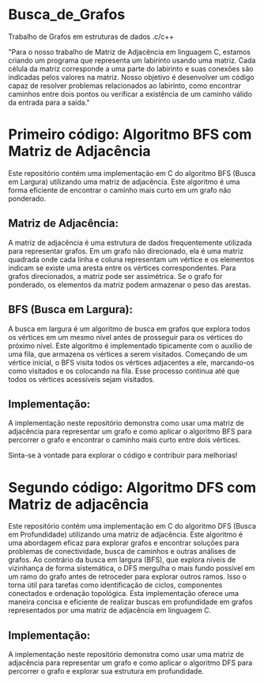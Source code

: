 # Busca_de_Grafos
Trabalho de Grafos em estruturas de dados .c/c++

"Para o nosso trabalho de Matriz de Adjacência em linguagem C, estamos criando um programa que representa um labirinto usando uma matriz. Cada célula da matriz corresponde a uma parte do labirinto e suas conexões são indicadas pelos valores na matriz. Nosso objetivo é desenvolver um código capaz de resolver problemas relacionados ao labirinto, como encontrar caminhos entre dois pontos ou verificar a existência de um caminho válido da entrada para a saída."

# Primeiro código: Algoritmo BFS com Matriz de Adjacência

Este repositório contém uma implementação em C do algoritmo BFS (Busca em Largura) utilizando uma matriz de adjacência. Este algoritmo é uma forma eficiente de encontrar o caminho mais curto em um grafo não ponderado.

## Matriz de Adjacência:

A matriz de adjacência é uma estrutura de dados frequentemente utilizada para representar grafos. Em um grafo não direcionado, ela é uma matriz quadrada onde cada linha e coluna representam um vértice e os elementos indicam se existe uma aresta entre os vértices correspondentes. Para grafos direcionados, a matriz pode ser assimétrica. Se o grafo for ponderado, os elementos da matriz podem armazenar o peso das arestas.

## BFS (Busca em Largura):

A busca em largura é um algoritmo de busca em grafos que explora todos os vértices em um mesmo nível antes de prosseguir para os vértices do próximo nível. Este algoritmo é implementado tipicamente com o auxílio de uma fila, que armazena os vértices a serem visitados. Começando de um vértice inicial, o BFS visita todos os vértices adjacentes a ele, marcando-os como visitados e os colocando na fila. Esse processo continua até que todos os vértices acessíveis sejam visitados.

## Implementação:

A implementação neste repositório demonstra como usar uma matriz de adjacência para representar um grafo e como aplicar o algoritmo BFS para percorrer o grafo e encontrar o caminho mais curto entre dois vértices.

Sinta-se à vontade para explorar o código e contribuir para melhorias!

# Segundo código: Algoritmo DFS com Matriz de adjacência

Este repositório contém uma implementação em C do algoritmo DFS (Busca em Profundidade) utilizando uma matriz de adjacência. Este algoritmo é uma abordagem eficaz para explorar grafos e encontrar soluções para problemas de conectividade, busca de caminhos e outras análises de grafos. Ao contrário da busca em largura (BFS), que explora níveis de vizinhança de forma sistemática, o DFS mergulha o mais fundo possível em um ramo do grafo antes de retroceder para explorar outros ramos. Isso o torna útil para tarefas como identificação de ciclos, componentes conectados e ordenação topológica. Esta implementação oferece uma maneira concisa e eficiente de realizar buscas em profundidade em grafos representados por uma matriz de adjacência em linguagem C.

## Implementação:

A implementação neste repositório demonstra como usar uma matriz de adjacência para representar um grafo e como aplicar o algoritmo DFS para percorrer o grafo e explorar sua estrutura em profundidade.